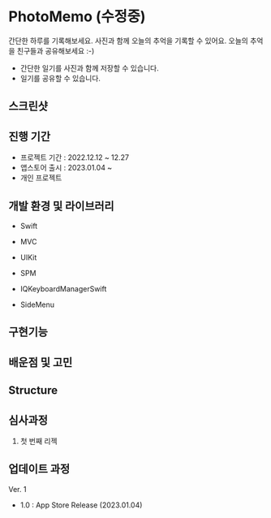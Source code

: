 # PhotoMemo (수정중)


간단한 하루를 기록해보세요.
사진과 함께 오늘의 추억을 기록할 수 있어요.
오늘의 추억을 친구들과 공유해보세요 :-)

- 간단한 일기를 사진과 함께 저장할 수 있습니다.
- 일기를 공유할 수 있습니다. 


## 스크린샷

## 진행 기간
- 프로젝트 기간 : 2022.12.12 ~ 12.27
- 앱스토어 출시 : 2023.01.04 ~
- 개인 프로젝트

## 개발 환경 및 라이브러리 
- Swift
- MVC
- UIKit
- SPM

- IQKeyboardManagerSwift
- SideMenu

## 구현기능

## 배운점 및 고민

## Structure


## 심사과정
1. 첫 번째 리젝

## 업데이트 과정
Ver. 1
 - 1.0 : App Store Release (2023.01.04)
